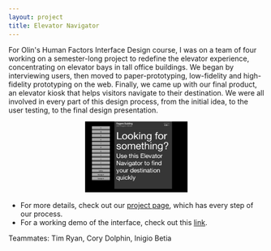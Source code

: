 ```yaml
---
layout: project
title: Elevator Navigator
---
```


For Olin's Human Factors Interface Design course, I was on a team of four working on a semester-long project to redefine the elevator experience, concentrating on elevator bays in tall office buildings. We began by interviewing users, then moved to paper-prototyping, low-fidelity and high-fidelity prototyping on the web. Finally, we came up with our final product, an elevator kiosk that helps visitors navigate to their destination. We were all involved in every part of this design process, from the initial idea, to the user testing, to the final design presentation.

<center><img src="../static/img/project-images/elevator-navigator.jpg" width="40%"></center>

- For more details, check out our [project page](http://hfid.olin.edu/sa2013/s_engr3220-unibros/final.php), which has every step of our process.
- For a working demo of the interface, check out this [link](http://tcr.github.io/elevator-kiosk/).

Teammates: Tim Ryan, Cory Dolphin, Inigio Betia